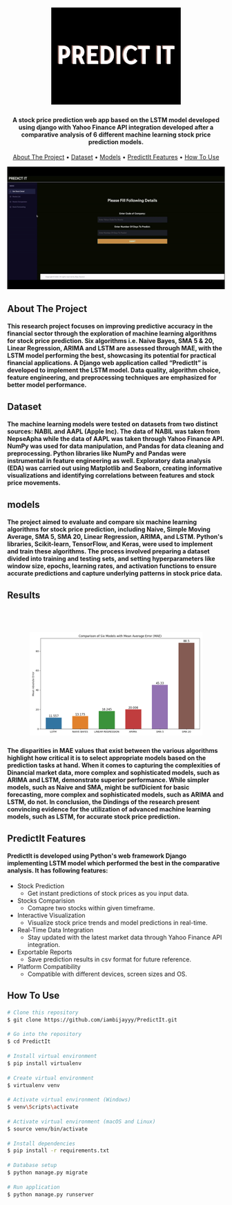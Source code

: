 <h1 align="center">
  <br>
  <a href="https://github.com/iambijayyy/PredictIt"><img src="https://github.com/iambijayyy/PredictIt/blob/master/static/logo.png" alt="PredictIt" width="300"></a>
</h1>

<h4 align="center">A stock price prediction web app based on the LSTM model developed using django with Yahoo Finance API integration developed after a comparative analysis of 6 different machine learning stock price prediction models.  </h4>

<p align="center">
  <a href="#about-the-project">About The Project</a> •
  <a href="#dataset">Dataset</a> •
  <a href="#models">Models</a> •
  <a href="#predictit-features">PredictIt Features</a> •
  <a href="#how-to-use">How To Use</a>
</p>

![screenshot](https://github.com/iambijayyy/PredictIt/blob/master/static/ezgif.com-video-to-gif.gif)

## About The Project

<h4 align="left"> This research project focuses on improving predictive accuracy in the financial sector through the exploration of machine learning algorithms for stock price prediction. Six algorithms i.e. Naive Bayes, SMA 5 & 20, Linear Regression, ARIMA and LSTM are assessed through MAE, with the LSTM model performing the best, showcasing its potential for practical financial applications. A Django web application called “PredictIt” is developed to implement the LSTM model. Data quality, algorithm choice, feature engineering, and preprocessing techniques are emphasized for better model performance. </h4>

## Dataset

<h4 align="left"> The machine learning models were tested on datasets from two distinct sources: NABIL and AAPL (Apple Inc). The data of NABIL was taken from NepseApha while the data of AAPL was taken through Yahoo Finance API. NumPy was used for data manipulation, and Pandas for data cleaning and preprocessing. Python libraries like NumPy and Pandas were instrumental in feature engineering as well. Exploratory data analysis (EDA) was carried out using Matplotlib and Seaborn, creating informative visualizations and identifying correlations between features and stock price movements. </h4>

## models

<h4 align="left"> The project aimed to evaluate and compare six machine learning algorithms for stock price prediction, including Naive, Simple Moving Average, SMA 5, SMA 20, Linear Regression, ARIMA, and LSTM. Python's libraries, Scikit-learn, TensorFlow, and Keras, were used to implement and train these algorithms. The process involved preparing a dataset divided into training and testing sets, and setting hyperparameters like window size, epochs, learning rates, and activation functions to ensure accurate predictions and capture underlying patterns in stock price data. </h4>

## Results
<h1 align="center">
  <br>
  <a href="https://github.com/iambijayyy/PredictIt"><img src="https://github.com/iambijayyy/PredictIt/blob/master/Comparative%20Analysis/Images/COMPARISION/MAE%20OF%20ALL%20MODELS%20TESTED_VERTICAL_WITH_HORIZONTAL_LABELS_AND_INCREASED_GAP.png" alt="PredictIt" width="400"></a>
</h1>
<h4 align="left"> The disparities in MAE values that exist between the various algorithms highlight how critical it is to select appropriate models based on the prediction tasks at hand. When it comes to capturing the complexities of Dinancial market data, more complex and sophisticated models, such as ARIMA and LSTM, demonstrate superior performance. While simpler models, such as Naive and SMA, might be sufDicient for basic forecasting, more complex and sophisticated models, such as ARIMA and LSTM, do not. In conclusion, the Dindings of the research present convincing evidence for the utilization of advanced machine learning models, such as LSTM, for accurate stock price prediction. </h4>

## PredictIt Features
<h4 align="left"> PredictIt is developed using Python's web framework Django implementing LSTM model which performed the best in the comparative analysis. It has following features: </h4>

* Stock Prediction
  - Get instant predictions of stock prices as you input data.
* Stocks Comparision
  - Comapre two stocks within given timeframe.
* Interactive Visualization
  - Visualize stock price trends and model predictions in real-time.
* Real-Time Data Integration
  - Stay updated with the latest market data through Yahoo Finance API integration.
* Exportable Reports
  - Save prediction results in csv format for future reference.
* Platform Compatibility
  - Compatible with different devices, screen sizes and OS.

## How To Use

```bash
# Clone this repository
$ git clone https://github.com/iambijayyy/PredictIt.git

# Go into the repository
$ cd PredictIt

# Install virtual environment
$ pip install virtualenv

# Create virtual environment
$ virtualenv venv

# Activate virtual environment (Windows)
$ venv\Scripts\activate

# Activate virtual environment (macOS and Linux)
$ source venv/bin/activate

# Install dependencies
$ pip install -r requirements.txt

# Database setup
$ python manage.py migrate

# Run application
$ python manage.py runserver
```
